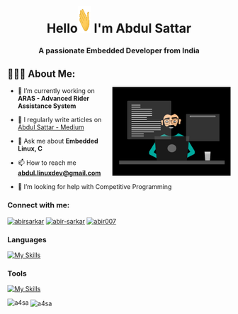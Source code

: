 <h1 align="center">Hello<img src="https://raw.githubusercontent.com/ABSphreak/ABSphreak/master/gifs/Hi.gif" width="30px" height="60px"> I'm Abdul Sattar </h1>
<h3 align="center">A passionate Embedded Developer from India</h3>

## 👨🏻‍💻 About Me:

<img  src="./thoughtworks-gif_dribbble.gif" height="200px" align="right" />

- 🔭 I’m currently working on **ARAS - Advanced Rider Assistance System**

- 📝 I regularly write articles on [Abdul Sattar - Medium](https://medium.com/@embedded.ai)

- 💬 Ask me about **Embedded Linux, C**

- 📫 How to reach me **abdul.linuxdev@gmail.com**

- 🤔 I’m looking for help with Competitive Programming

<h3 align="left">Connect with me:</h3>
<p align="left">
<a href="https://dev.to/abdul_sattar" target="blank"><img align="center" src="https://raw.githubusercontent.com/rahuldkjain/github-profile-readme-generator/master/src/images/icons/Social/devto.svg" alt="abirsarkar" height="30" width="40" /></a>
<a href="https://www.linkedin.com/in/a4sa/" target="blank"><img align="center" src="https://raw.githubusercontent.com/rahuldkjain/github-profile-readme-generator/master/src/images/icons/Social/linked-in-alt.svg" alt="abir-sarkar" height="30" width="40" /></a>
<a href="https://leetcode.com/u/A4sa/" target="blank"><img align="center" src="https://raw.githubusercontent.com/rahuldkjain/github-profile-readme-generator/master/src/images/icons/Social/leet-code.svg" alt="abir007" height="30" width="40" /></a>
</p>



<h3 align="left">Languages</h3>

[![My Skills](https://skillicons.dev/icons?i=c,cpp,cmake,py,html,arduino,raspberrypi,bash,powershell,matlab,rust)](https://skillicons.dev)

<h3 align="left">Tools</h3>

[![My Skills](https://skillicons.dev/icons?i=vscode,vim,pycharm,git,github,linux,ubuntu,kali,wordpress,notion)](https://skillicons.dev)



<p><img align="left" src="https://github-readme-stats.vercel.app/api/top-langs?username=a4sa&show_icons=true&locale=en&layout=compact" alt="a4sa" /></p>

<p>&nbsp;<img align="center" src="https://github-readme-stats.vercel.app/api?username=a4sa&show_icons=true&locale=en" alt="a4sa" /></p>

